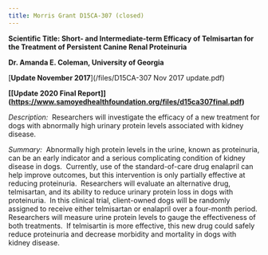 ```yaml
---
title: Morris Grant D15CA-307 (closed)
---
```

**Scientific Title: Short- and Intermediate-term Efficacy of Telmisartan for the Treatment of Persistent Canine Renal Proteinuria**

**Dr. Amanda E. Coleman, University of Georgia**

[**Update November 2017**](/files/D15CA-307 Nov 2017 update.pdf)

**\[[Update 2020 Final Report]](https://www.samoyedhealthfoundation.org/files/d15ca307final.pdf)**

*Description:*  Researchers will investigate the efficacy of a new treatment for dogs with abnormally high urinary protein levels associated with kidney disease.

*Summary:*  Abnormally high protein levels in the urine, known as proteinuria, can be an early indicator and a serious complicating condition of kidney disease in dogs.  Currently, use of the
standard-of-care drug enalapril can help improve outcomes, but this
intervention is only partially effective at reducing proteinuria. 
Researchers will evaluate an alternative drug, telmisartan, and its
ability to reduce urinary protein loss in dogs with proteinuria.  In
this clinical trial, client-owned dogs will be randomly assigned to
receive either telmisartan or enalapril over a four-month period. 
Researchers will measure urine protein levels to gauge the effectiveness
of both treatments.  If telmisartin is more effective, this new drug
could safely reduce proteinuria and decrease morbidity and mortality in
dogs with kidney disease.